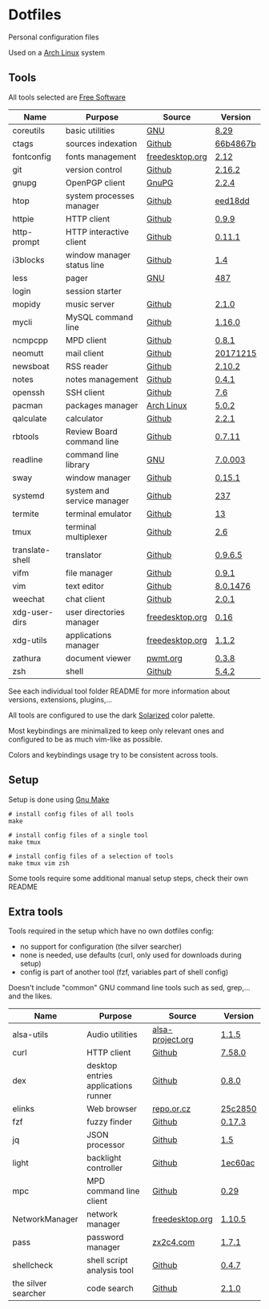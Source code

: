 # Dotfiles

Personal configuration files

Used on a [Arch Linux](https://www.archlinux.org/) system

## Tools

All tools selected are [Free Software](https://www.gnu.org/philosophy/free-sw.en.html)

| Name                   | Purpose                              | Source                                                                 | Version                                                                                                                               |
|------------------------|--------------------------------------|------------------------------------------------------------------------|---------------------------------------------------------------------------------------------------------------------------------------|
| coreutils              | basic utilities                      | [GNU](http://git.savannah.gnu.org/cgit/coreutils.git/)                 | [8.29](http://git.savannah.gnu.org/cgit/coreutils.git/tag/?h=v8.29)                                                                   |
| ctags                  | sources indexation                   | [Github](https://github.com/universal-ctags/ctags)                     | [66b4867b](https://github.com/universal-ctags/ctags/commit/66b4867b290f3d0925dbc868d11a90740a583479)                                  |
| fontconfig             | fonts management                     | [freedesktop.org](https://cgit.freedesktop.org/fontconfig/)            | [2.12](https://cgit.freedesktop.org/fontconfig/commit/?h=fc-2-12&id=665584a19b0ec227c93643ffb0540d11ac8ecf7f)                         |
| git                    | version control                      | [Github](https://github.com/git/git)                                   | [2.16.2](https://github.com/git/git/releases/tag/v2.16.2)                                                                             |
| gnupg                  | OpenPGP client                       | [GnuPG](https://git.gnupg.org/cgi-bin/gitweb.cgi?p=gnupg.git)          | [2.2.4](https://git.gnupg.org/cgi-bin/gitweb.cgi?p=gnupg.git;a=tag;h=gnupg-2.2.4)                                                     |
| htop                   | system processes manager             | [Github](https://github.com/KoffeinFlummi/htop-vim)                    | [eed18dd](https://github.com/hishamhm/htop/commit/eed18dd1079a6a5212df4cd56340da62971bb450)                                           |
| httpie                 | HTTP client                          | [Github](https://github.com/jakubroztocil/httpie)                      | [0.9.9](https://pypi.python.org/packages/28/93/4ebf2de4bc74bd517a27a600b2b23a5254a20f28e6e36fc876fd98f7a51b/httpie-0.9.9.tar.gz)      |
| http-prompt            | HTTP interactive client              | [Github](https://github.com/eliangcs/http-prompt)                      | [0.11.1](https://github.com/eliangcs/http-prompt/releases/tag/v0.11.1)                                                                |
| i3blocks               | window manager status line           | [Github](https://github.com/vivien/i3blocks)                           | [1.4](https://github.com/vivien/i3blocks/releases/tag/1.4)                                                                            |
| less                   | pager                                | [GNU](http://ftp.gnu.org/gnu/less/)                                    | [487](http://ftp.gnu.org/gnu/less/less-487.tar.gz)                                                                                    |
| login                  | session starter                      |                                                                        |                                                                                                                                       |
| mopidy                 | music server                         | [Github](https://github.com/mopidy/mopidy)                             | [2.1.0](https://github.com/mopidy/mopidy/releases/tag/v2.1.0)                                                                         |
| mycli                  | MySQL command line                   | [Github](https://github.com/dbcli/mycli)                               | [1.16.0](https://github.com/dbcli/mycli/releases/tag/v1.16.0)                                                                         |
| ncmpcpp                | MPD client                           | [Github](https://github.com/arybczak/ncmpcpp)                          | [0.8.1](https://github.com/arybczak/ncmpcpp/releases/tag/0.8.1)                                                                       |
| neomutt                | mail client                          | [Github](https://github.com/neomutt/neomutt)                           | [20171215](https://github.com/neomutt/neomutt/releases/tag/neomutt-20171215)                                                          |
| newsboat               | RSS reader                           | [Github](https://github.com/newsboat/newsboat)                         | [2.10.2](https://github.com/newsboat/newsboat/releases/tag/r2.10.2)                                                                   |
| notes                  | notes management                     | [Github](https://github.com/pimterry/notes)                            | [0.4.1](https://github.com/pimterry/notes/releases/tag/v0.4.1)                                                                        |
| openssh                | SSH client                           | [Github](https://github.com/openssh/openssh-portable)                  | [7.6](https://github.com/openssh/openssh-portable/releases/tag/V_7_6_P1)                                                              |
| pacman                 | packages manager                     | [Arch Linux](https://git.archlinux.org/pacman.git)                     | [5.0.2](https://git.archlinux.org/pacman.git/tag/?h=v5.0.2)                                                                           |
| qalculate              | calculator                           | [Github](https://github.com/Qalculate/libqalculate)                    | [2.2.1](https://github.com/Qalculate/libqalculate/releases/tag/v2.2.1)                                                                |
| rbtools                | Review Board command line            | [Github](https://github.com/reviewboard/rbtools)                       | [0.7.11](https://github.com/reviewboard/rbtools/releases/tag/release-0.7.11)                                                          |
| readline               | command line library                 | [GNU](http://git.savannah.gnu.org/cgit/readline.git/)                  | [7.0.003](http://git.savannah.gnu.org/cgit/readline.git/commit/?id=6c32f81cd66bbe86218469063690c84205661a5e)                          |
| sway                   | window manager                       | [Github](https://github.com/swaywm/sway)                               | [0.15.1](https://github.com/swaywm/sway/releases/tag/0.15.1)                                                                          |
| systemd                | system and service manager           | [Github](https://github.com/systemd/systemd)                           | [237](https://github.com/systemd/systemd/releases/tag/v237)                                                                           |
| termite                | terminal emulator                    | [Github](https://github.com/thestinger/termite)                        | [13](https://github.com/thestinger/termite/releases/tag/v13)                                                                          |
| tmux                   | terminal multiplexer                 | [Github](https://github.com/tmux/tmux)                                 | [2.6](https://github.com/tmux/tmux/releases/tag/2.6)                                                                                  |
| translate-shell        | translator                           | [Github](https://github.com/soimort/translate-shell)                   | [0.9.6.5](https://github.com/soimort/translate-shell/releases/tag/v0.9.6.5)                                                           |
| vifm                   | file manager                         | [Github](https://github.com/vifm/vifm)                                 | [0.9.1](https://github.com/vifm/vifm/releases/tag/v0.9.1)                                                                             |
| vim                    | text editor                          | [Github](https://github.com/vim/vim)                                   | [8.0.1476](https://github.com/vim/vim/releases/tag/v8.0.1476)                                                                         |
| weechat                | chat client                          | [Github](https://github.com/weechat/weechat)                           | [2.0.1](https://github.com/weechat/weechat/releases/tag/v2.0.1)                                                                       |
| xdg-user-dirs          | user directories manager             | [freedesktop.org](https://cgit.freedesktop.org/xdg/xdg-user-dirs/)     | [0.16](https://cgit.freedesktop.org/xdg/xdg-user-dirs/tag/?id=0.16)                                                                   |
| xdg-utils              | applications manager                 | [freedesktop.org](https://cgit.freedesktop.org/xdg/xdg-utils/)         | [1.1.2](https://cgit.freedesktop.org/xdg/xdg-utils/tag/?id=v1.1.2)                                                                    |
| zathura                | document viewer                      | [pwmt.org](https://git.pwmt.org/pwmt/zathura)                          | [0.3.8](https://git.pwmt.org/pwmt/zathura/tags/0.3.8)                                                                                 |
| zsh                    | shell                                | [Github](https://github.com/zsh-users/zsh)                             | [5.4.2](https://github.com/zsh-users/zsh/releases/tag/zsh-5.4.2)                                                                      |

See each individual tool folder README for more information
about versions, extensions, plugins,...

All tools are configured to use the dark
[Solarized](http://ethanschoonover.com/solarized) color palette.

Most keybindings are minimalized to keep only relevant ones
and configured to be as much vim-like as possible.

Colors and keybindings usage try to be consistent across tools.


## Setup

Setup is done using [Gnu Make](https://www.gnu.org/software/make/)

```shell
# install config files of all tools
make

# install config files of a single tool
make tmux

# install config files of a selection of tools
make tmux vim zsh
```

Some tools require some additional manual setup steps, check their own README


## Extra tools

Tools required in the setup which have no own dotfiles config:
- no support for configuration (the silver searcher)
- none is needed, use defaults (curl, only used for downloads during setup)
- config is part of another tool (fzf, variables part of shell config)

Doesn't include "common" GNU command line tools
such as sed, grep,... and the likes.

| Name                   | Purpose                              | Source                                                                                 | Version                                                                                                                |
|------------------------|--------------------------------------|----------------------------------------------------------------------------------------|------------------------------------------------------------------------------------------------------------------------|
| alsa-utils             | Audio utilities                      | [alsa-project.org](http://git.alsa-project.org/?p=alsa-utils.git)                      | [1.1.5](http://git.alsa-project.org/?p=alsa-utils.git;a=tag;h=v1.1.5)                                                  |
| curl                   | HTTP client                          | [Github](https://github.com/curl/curl)                                                 | [7.58.0](https://github.com/curl/curl/releases/tag/curl-7_58_0)                                                        |
| dex                    | desktop entries applications runner  | [Github](https://github.com/jceb/dex)                                                  | [0.8.0](https://github.com/jceb/dex/releases/tag/v0.8.0)                                                               |
| elinks                 | Web browser                          | [repo.or.cz](http://repo.or.cz/elinks.git)                                             | [25c2850](http://repo.or.cz/elinks.git/commit/25c2850b597ee9a89bda8920e7f3d65ac3ac7e01)                                |
| fzf                    | fuzzy finder                         | [Github](https://github.com/junegunn/fzf)                                              | [0.17.3](https://github.com/junegunn/fzf/releases/tag/0.17.3)                                                          |
| jq                     | JSON processor                       | [Github](https://github.com/stedolan/jq)                                               | [1.5](https://github.com/stedolan/jq/releases/tag/jq-1.5)                                                              |
| light                  | backlight controller                 | [Github](https://github.com/haikarainen/light)                                         | [1ec60ac](https://github.com/haikarainen/light/commit/1ec60ac183cf1b04ff46897ad095ce7704225d80)                        |
| mpc                    | MPD command line client              | [Github](https://github.com/MusicPlayerDaemon)                                         | [0.29](https://github.com/MusicPlayerDaemon/mpc/releases/tag/v0.29)                                                    |
| NetworkManager         | network manager                      | [freedesktop.org](https://cgit.freedesktop.org/NetworkManager/NetworkManager)          | [1.10.5](https://cgit.freedesktop.org/NetworkManager/NetworkManager/tag/?h=1.10.5-dev)                                 |
| pass                   | password manager                     | [zx2c4.com](https://git.zx2c4.com/password-store/)                                     | [1.7.1](https://git.zx2c4.com/password-store/tag/?h=1.7.1)                                                             |
| shellcheck             | shell script analysis tool           | [Github](https://github.com/koalaman/shellcheck)                                       | [0.4.7](https://github.com/koalaman/shellcheck/releases/tag/v0.4.7)                                                    |
| the silver searcher    | code search                          | [Github](https://github.com/ggreer/the_silver_searcher)                                | [2.1.0](https://github.com/ggreer/the_silver_searcher/releases/tag/2.1.0)                                              |
